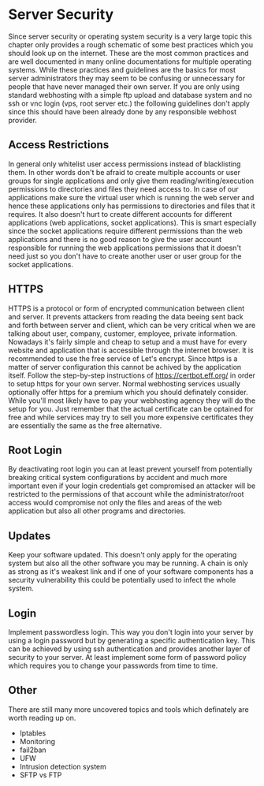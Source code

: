 # Server Security

Since server security or operating system security is a very large topic this chapter only provides a rough schematic of some best practices which you should look up on the internet. These are the most common practices and are well documented in many online documentations for multiple operating systems. While these practices and guidelines are the basics for most server administrators they may seem to be confusing or unnecessary for people that have never managed their own server. If you are only using standard webhosting with a simple ftp upload and database system and no ssh or vnc login (vps, root server etc.) the following guidelines don't apply since this should have been already done by any responsible webhost provider.

## Access Restrictions

In general only whitelist user access permissions instead of blacklisting them. In other words don't be afraid to create multiple accounts or user groups for single applications and only give them reading/writing/execution permissions to directories and files they need access to. In case of our applications make sure the virtual user which is running the web server and hence these applications only has permissions to directories and files that it requires. It also doesn't hurt to create different accounts for different applications (web applications, socket applications). This is smart especially since the socket applications require different permissions than the web applications and there is no good reason to give the user account responsible for running the web applications permissions that it doesn't need just so you don't have to create another user or user group for the socket applications.

## HTTPS

HTTPS is a protocol or form of encrypted communication between client and server. It prevents attackers from reading the data beeing sent back and forth between server and client, which can be very critical when we are talking about user, company, customer, employee, private information. Nowadays it's fairly simple and cheap to setup and a must have for every website and application that is accessible through the internet browser. It is recommended to use the free service of Let's encrypt. Since https is a matter of server configuration this cannot be achived by the application itself. Follow the step-by-step instructions of https://certbot.eff.org/ in order to setup https for your own server. Normal webhosting services usually optionally offer https for a premium which you should definately consider. While you'll most likely have to pay your webhosting agency they will do the setup for you. Just remember that the actual certificate can be optained for free and while services may try to sell you more expensive certificates they are essentially the same as the free alternative.

## Root Login

By deactivating root login you can at least prevent yourself from potentially breaking critical system configurations by accident and much more important even if your login credentials get compromised an attacker will be restricted to the permissions of that account while the administrator/root access would compromise not only the files and areas of the web application but also all other programs and directories.

## Updates

Keep your software updated. This doesn't only apply for the operating system but also all the other software you may be running. A chain is only as strong as it's weakest link and if one of your software components has a security vulnerability this could be potentially used to infect the whole system.

## Login

Implement passwordless login. This way you don't login into your server by using a login password but by generating a specific authentication key. This can be achieved by using ssh authentication and provides another layer of security to your server. At least implement some form of password policy which requires you to change your passwords from time to time.

## Other

There are still many more uncovered topics and tools which definately are worth reading up on.

* Iptables
* Monitoring
* fail2ban
* UFW
* Intrusion detection system
* SFTP vs FTP
